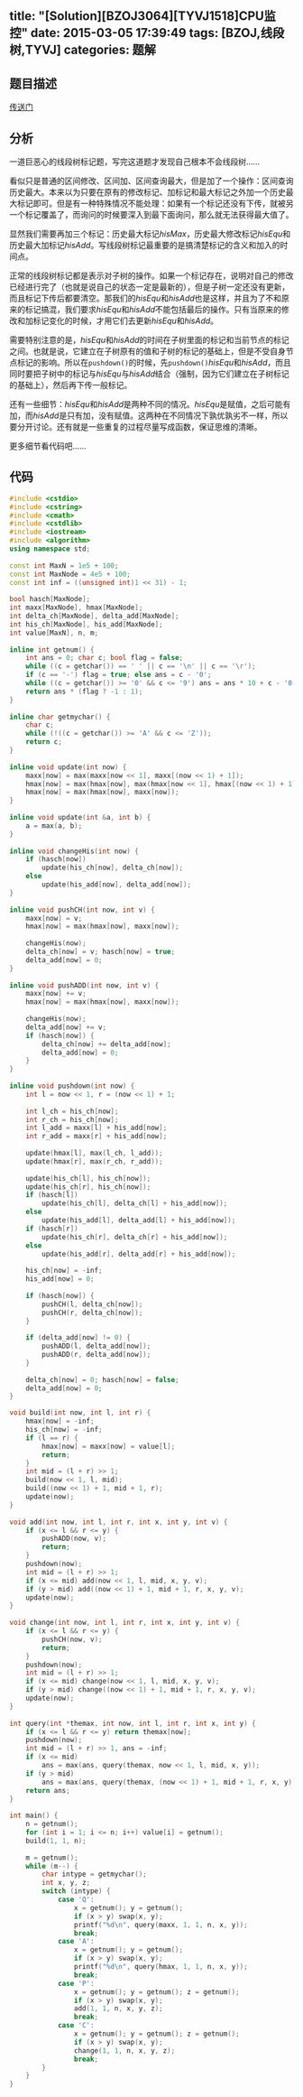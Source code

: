 title: "[Solution][BZOJ3064][TYVJ1518]CPU监控"
date: 2015-03-05 17:39:49
tags: [BZOJ,线段树,TYVJ]
categories: 题解
---
## 题目描述
[传送门](http://www.lydsy.com/JudgeOnline/problem.php?id=3064)

## 分析
一道巨恶心的线段树标记题，写完这道题才发现自己根本不会线段树……

看似只是普通的区间修改、区间加、区间查询最大，但是加了一个操作：区间查询历史最大。本来以为只要在原有的修改标记、加标记和最大标记之外加一个历史最大标记即可。但是有一种特殊情况不能处理：如果有一个标记还没有下传，就被另一个标记覆盖了，而询问的时候要深入到最下面询问，那么就无法获得最大值了。

显然我们需要再加三个标记：历史最大标记$hisMax$，历史最大修改标记$hisEqu$和历史最大加标记$hisAdd$。写线段树标记最重要的是搞清楚标记的含义和加入的时间点。

正常的线段树标记都是表示对子树的操作。如果一个标记存在，说明对自己的修改已经进行完了（也就是说自己的状态一定是最新的），但是子树一定还没有更新，而且标记下传后都要清空。那我们的$hisEqu$和$hisAdd$也是这样，并且为了不和原来的标记搞混，我们要求$hisEqu$和$hisAdd$不能包括最后的操作。只有当原来的修改和加标记变化的时候，才用它们去更新$hisEqu$和$hisAdd$。

需要特别注意的是，$hisEqu$和$hisAdd$的时间在子树里面的标记和当前节点的标记之间。也就是说，它建立在子树原有的值和子树的标记的基础上，但是不受自身节点标记的影响。所以在`pushdown()`的时候，先`pushdown()`$hisEqu$和$hisAdd$，而且同时要把子树中的标记与$hisEqu$与$hisAdd$结合（强制，因为它们建立在子树标记的基础上），然后再下传一般标记。

还有一些细节：$hisEqu$和$hisAdd$是两种不同的情况。$hisEqu$是赋值，之后可能有加，而$hisAdd$是只有加，没有赋值。这两种在不同情况下孰优孰劣不一样，所以要分开讨论。还有就是一些重复的过程尽量写成函数，保证思维的清晰。

更多细节看代码吧……

<!--more-->
## 代码
```c++
#include <cstdio>
#include <cstring>
#include <cmath>
#include <cstdlib>
#include <iostream>
#include <algorithm>
using namespace std;
 
const int MaxN = 1e5 + 100;
const int MaxNode = 4e5 + 100;
const int inf = ((unsigned int)1 << 31) - 1;
 
bool hasch[MaxNode];
int maxx[MaxNode], hmax[MaxNode];
int delta_ch[MaxNode], delta_add[MaxNode];
int his_ch[MaxNode], his_add[MaxNode];
int value[MaxN], n, m;
 
inline int getnum() {
    int ans = 0; char c; bool flag = false;
    while ((c = getchar()) == ' ' || c == '\n' || c == '\r');
    if (c == '-') flag = true; else ans = c - '0';
    while ((c = getchar()) >= '0' && c <= '9') ans = ans * 10 + c - '0';
    return ans * (flag ? -1 : 1);
}
 
inline char getmychar() {
    char c;
    while (!((c = getchar()) >= 'A' && c <= 'Z'));
    return c;
}
 
inline void update(int now) {
    maxx[now] = max(maxx[now << 1], maxx[(now << 1) + 1]);
    hmax[now] = max(hmax[now], max(hmax[now << 1], hmax[(now << 1) + 1]));
    hmax[now] = max(hmax[now], maxx[now]);
}
 
inline void update(int &a, int b) {
    a = max(a, b);
}
 
inline void changeHis(int now) {
    if (hasch[now])
        update(his_ch[now], delta_ch[now]);
    else
        update(his_add[now], delta_add[now]);
}
 
inline void pushCH(int now, int v) {    
    maxx[now] = v;
    hmax[now] = max(hmax[now], maxx[now]);
     
    changeHis(now);
    delta_ch[now] = v; hasch[now] = true;
    delta_add[now] = 0;
}
 
inline void pushADD(int now, int v) {
    maxx[now] += v;
    hmax[now] = max(hmax[now], maxx[now]);
     
    changeHis(now);
    delta_add[now] += v;    
    if (hasch[now]) {
        delta_ch[now] += delta_add[now];
        delta_add[now] = 0;
    }   
}
 
inline void pushdown(int now) {
    int l = now << 1, r = (now << 1) + 1;
     
    int l_ch = his_ch[now];
    int r_ch = his_ch[now];
    int l_add = maxx[l] + his_add[now]; 
    int r_add = maxx[r] + his_add[now];
     
    update(hmax[l], max(l_ch, l_add));
    update(hmax[r], max(r_ch, r_add));
     
    update(his_ch[l], his_ch[now]);
    update(his_ch[r], his_ch[now]);
    if (hasch[l])
        update(his_ch[l], delta_ch[l] + his_add[now]);
    else
        update(his_add[l], delta_add[l] + his_add[now]);
    if (hasch[r])
        update(his_ch[r], delta_ch[r] + his_add[now]);
    else
        update(his_add[r], delta_add[r] + his_add[now]);
     
    his_ch[now] = -inf;
    his_add[now] = 0;
     
    if (hasch[now]) {
        pushCH(l, delta_ch[now]);
        pushCH(r, delta_ch[now]);
    }
     
    if (delta_add[now] != 0) {
        pushADD(l, delta_add[now]);
        pushADD(r, delta_add[now]);
    }
     
    delta_ch[now] = 0; hasch[now] = false;
    delta_add[now] = 0;
}

void build(int now, int l, int r) {
    hmax[now] = -inf;
    his_ch[now] = -inf;
    if (l == r) {
        hmax[now] = maxx[now] = value[l];
        return;
    }
    int mid = (l + r) >> 1;
    build(now << 1, l, mid);
    build((now << 1) + 1, mid + 1, r);
    update(now);
}
 
void add(int now, int l, int r, int x, int y, int v) {
    if (x <= l && r <= y) {
        pushADD(now, v);
        return;
    }
    pushdown(now);
    int mid = (l + r) >> 1;
    if (x <= mid) add(now << 1, l, mid, x, y, v);
    if (y > mid) add((now << 1) + 1, mid + 1, r, x, y, v);
    update(now);
}
 
void change(int now, int l, int r, int x, int y, int v) {
    if (x <= l && r <= y) {
        pushCH(now, v);
        return;
    }
    pushdown(now);
    int mid = (l + r) >> 1;
    if (x <= mid) change(now << 1, l, mid, x, y, v);
    if (y > mid) change((now << 1) + 1, mid + 1, r, x, y, v);
    update(now);
}
 
int query(int *themax, int now, int l, int r, int x, int y) {
    if (x <= l && r <= y) return themax[now];
    pushdown(now);
    int mid = (l + r) >> 1, ans = -inf;
    if (x <= mid) 
        ans = max(ans, query(themax, now << 1, l, mid, x, y));
    if (y > mid)
        ans = max(ans, query(themax, (now << 1) + 1, mid + 1, r, x, y));
    return ans;
}
 
int main() {
    n = getnum();
    for (int i = 1; i <= n; i++) value[i] = getnum();
    build(1, 1, n);
     
    m = getnum();
    while (m--) {
        char intype = getmychar();
        int x, y, z;
        switch (intype) {
            case 'Q':
                x = getnum(); y = getnum();
                if (x > y) swap(x, y);
                printf("%d\n", query(maxx, 1, 1, n, x, y));
                break;
            case 'A':
                x = getnum(); y = getnum();
                if (x > y) swap(x, y);
                printf("%d\n", query(hmax, 1, 1, n, x, y));
                break;
            case 'P':
                x = getnum(); y = getnum(); z = getnum();
                if (x > y) swap(x, y);
                add(1, 1, n, x, y, z);
                break;
            case 'C':
                x = getnum(); y = getnum(); z = getnum();
                if (x > y) swap(x, y);
                change(1, 1, n, x, y, z);
                break;
        }
    }
}
```